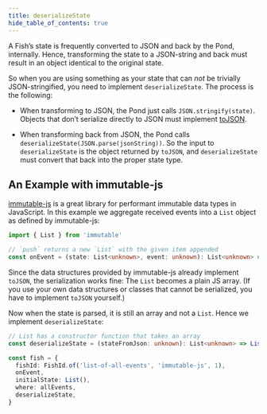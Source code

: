 ```yaml
---
title: deserializeState
hide_table_of_contents: true
---
```


A Fish’s state is frequently converted to JSON and back by the Pond, internally. Hence, transforming
the state to a JSON-string and back must result in an object identical to the original state.

So when you are using something as your state that can _not_ be trivially JSON-stringified, you need
to implement `deserializeState`. The process is the following:

- When transforming to JSON, the Pond just calls `JSON.stringify(state)`. Objects that don’t serialize
  directly to JSON must implement
  [toJSON](https://developer.mozilla.org/en-US/docs/Web/JavaScript/Reference/Global_Objects/JSON/stringify#toJSON_behavior).

- When transforming back from JSON, the Pond calls `deserializeState(JSON.parse(jsonString))`. So
  the input to `deserializeState` is the object returned by `toJSON`, and `deserializeState` must
  convert that back into the proper state type.
  
## An Example with immutable-js

[immutable-js](https://github.com/immutable-js/immutable-js) is a great library for performant
immutable data types in JavaScript. In this example we aggregate received events into a `List`
object as defined by immutable-js:

```ts
import { List } from 'immutable'

// `push` returns a new `List` with the given item appended
const onEvent = (state: List<unknown>, event: unknown): List<unknown> => state.push(event)
```

Since the data structures provided by immutable-js already implement `toJSON`, the serialization
works fine: The `List` becomes a plain JS array. (If you use your own data structures or classes
that cannot be serialized, you have to implement `toJSON` yourself.)

Now when the state is parsed, it is still an array and not a `List`. Hence we implement
`deserializeState`:

```ts
// List has a constructor function that takes an array
const deserializeState = (stateFromJson: unknown): List<unknown> => List(stateFromJson as unknown[])

const fish = {
  fishId: FishId.of('list-of-all-events', 'immutable-js', 1),
  onEvent,
  initialState: List(),
  where: allEvents,
  deserializeState,
}
```
